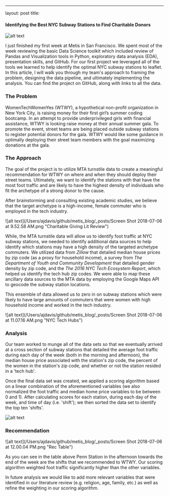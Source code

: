 ---
layout: post
title:

#### Identifying the Best NYC Subway Stations to Find Charitable Donors

![alt text](http://catholicandlovinit.com/wp-content/uploads/2018/05/Subwaymap-Htm-Alternative-Map-Of-Nyc-Subway-System.jpg "NYC Subway System")

I just finished my first week at Metis in San Francisco. We spent most of the week reviewing the basic Data Science toolkit which included review of Pandas and Visualization tools in Python, exploratory data analysis (EDA), presentation skills, and GitHub. For our first project we leveraged all of the tools we learned to help identify the optimal NYC subway stations to leaflet. In this article, I will walk you through my team's approach to framing the problem, designing the data pipeline, and ultimately implementing the analysis. You can find the project on GitHub, along with links to all the data.

### The Problem

WomenTechWomenYes (WTWY), a hypothetical non-profit organization in New York City, is raising money for their first girl’s summer coding bootcamp. In an attempt to provide underprivileged girls with financial assistance, WTWY is looking raise money at their annual summer gala.  To promote the event, street teams are being placed outside subway stations to register potential donors for the gala. WTWY would like some guidance in optimally deploying their street team members with the goal maximizing donations at the gala.

### The Approach

The goal of the project is to utilize MTA turnstile data to create a meaningful recommendation for WTWY on where and when they should deploy their street teams. Ultimately, we want to identify the stations with that have the most foot traffic  and are likely to have the highest density of individuals who fit the archetype of a strong donor to the cause.

After brainstorming and consulting existing academic studies, we believe that the target archetype is a high-income, female commuter who is employed in the tech industry.

![alt text](/Users/ajdavis/github/metis_blog/_posts/Screen Shot 2018-07-06 at 9.52.58 AM.png "Charitable Giving Lit Review")


While, the MTA turnstile data will allow us to identify foot traffic at NYC subway stations, we needed to identify additional data sources to help identify which stations may have a high density of the targeted archetype commuters. We utilized data from *Zillow* that detailed median house prices by zip code (as a proxy for household income), a survey from *The Department of Youth and Community Development* that detailed gender density by zip code, and the *The 2016 NYC Tech Ecosystem Report​*, which helped us identify the tech hub zip codes. We were able to map these ancillary data sources to the MTA data by employing the Google Maps API to geocode the subway station locations.

This ensemble of data allowed us to zero in on subway stations which were likely to have large amounts of commuters that were women with high household income and worked in the tech industry.


![alt text](/Users/ajdavis/github/metis_blog/_posts/Screen Shot 2018-07-06 at 11.07.16 AM.png "NYC Tech Hubs")


### Analysis
Our team worked to munge all of the data sets so that we eventually arrived at a cross section of subway stations that detailed the average foot traffic during each day of the week (both in the morning and afternoon), the median house price associated with the station's zip code, the percent of the women in the station's zip code, and whether or not the station resided in a 'tech hub'.

Once the final data set was created, we applied a scoring algorithm based on a linear combination of the aforementioned variables (we also normalized the foot traffic and median home price variables to be between 0 and 1). After calculating scores for each station, during each day of the week, and time of day (i.e. 'shift'); we then sorted the data set to identify the top ten 'shifts'.

![alt text](/Users/ajdavis/github/metis_blog/_posts/Max_num.jpg "NYC Tech Hubs")


### Recommendation

![alt text](/Users/ajdavis/github/metis_blog/_posts/Screen Shot 2018-07-06 at 12.00.04 PM.png "Rec Table")

As you can see in the table above Penn Station in the afternoon towards the end of the week are the shifts that we recommended to WTWY. Our scoring algorithm weighted foot traffic significantly higher than the other variables.

In future analysis we would like to add more relevant variables that were identified in our literature review (e.g. religion, age, family, etc.) as well as refine the weighting in our scoring algorithm.
